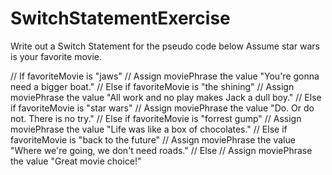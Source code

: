 # SwitchStatementExercise
Write out a Switch Statement for the pseudo code below
Assume star wars is your favorite movie.


// If favoriteMovie is "jaws"
// Assign moviePhrase the value "You're gonna need a bigger boat."
// Else if favoriteMovie is "the shining"
// Assign moviePhrase the value "All work and no play makes Jack a dull boy."
// Else if favoriteMovie is "star wars"
// Assign moviePhrase the value "Do. Or do not. There is no try."
// Else if favoriteMovie is "forrest gump"
// Assign moviePhrase the value "Life was like a box of chocolates."
// Else if favoriteMovie is "back to the future"
// Assign moviePhrase the value "Where we're going, we don't need roads."
// Else
// Assign moviePhrase the value "Great movie choice!"
